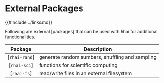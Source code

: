 External Packages
=================

{{#include ../links.md}}

Following are external [packages] that can be used with Rhai for additional functionalities.

|    Package    | Description                                     |
| :-----------: | ----------------------------------------------- |
| [`rhai-rand`] | generate random numbers, shuffling and sampling |
| [`rhai-sci`]  | functions for scientific computing              |
|  [`rhai-fs`]  | read/write files in an external filesystem      |
